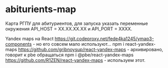 # abiturients-map
Карта РГПУ для абитуриентов, для запуска указать переменные окружения API_HOST = XX.XX.XX.XX и API_PORT = XXXX.

Yandex maps на React
https://git.codeproxy.net/fede4ka1245/ymap3-components - но его совсем мало используют...
npm i react-yandex-maps https://github.com/gribnoysup/react-yandex-maps - архивировано, говорит к pbe обращаться
npm i @pbe/react-yandex-maps https://github.com/R1ZEN/react-yandex-maps - используем этот.
